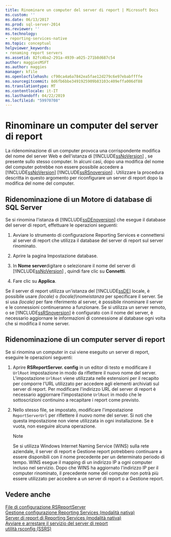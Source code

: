 ```yaml
---
title: Rinominare un computer del server di report | Microsoft Docs
ms.custom: ''
ms.date: 06/13/2017
ms.prod: sql-server-2014
ms.reviewer: ''
ms.technology:
- reporting-services-native
ms.topic: conceptual
helpviewer_keywords:
- renaming report servers
ms.assetid: 82fc4ba2-291a-4939-a025-271b8d687c54
author: maggiesMSFT
ms.author: maggies
manager: kfile
ms.openlocfilehash: cf90ca4a6a7842ea5fae12d279c6e97ebabffffe
ms.sourcegitcommit: 8d6fb6bbe3491925909b83103c409effa006df88
ms.translationtype: MT
ms.contentlocale: it-IT
ms.lasthandoff: 04/22/2019
ms.locfileid: "59970708"
---
```

# <a name="rename-a-report-server-computer"></a>Rinominare un computer del server di report
  La ridenominazione di un computer provoca una corrispondente modifica del nome del server Web e dell'istanza di [!INCLUDE[ssNoVersion](../../includes/ssnoversion-md.md)] , se presente sullo stesso computer. In alcuni casi, dopo una modifica del nome del computer potrebbe non essere possibile accedere a [!INCLUDE[ssNoVersion](../../includes/ssnoversion-md.md)] [!INCLUDE[ssRSnoversion](../../includes/ssrsnoversion-md.md)] . Utilizzare la procedura descritta in questo argomento per riconfigurare un server di report dopo la modifica del nome del computer.  
  
## <a name="renaming-a-sql-server-database-engine"></a>Ridenominazione di un Motore di database di SQL Server  
 Se si rinomina l'istanza di [!INCLUDE[ssDEnoversion](../../includes/ssdenoversion-md.md)] che esegue il database del server di report, effettuare le operazioni seguenti:  
  
1.  Avviare lo strumento di configurazione Reporting Services e connettersi al server di report che utilizza il database del server di report sul server rinominato.  
  
2.  Aprire la pagina Impostazione database.  
  
3.  In **Nome server**digitare o selezionare il nome del server di [!INCLUDE[ssNoVersion](../../includes/ssnoversion-md.md)] , quindi fare clic su **Connetti**.  
  
4.  Fare clic su **Applica**.  
  
 Se il server di report utilizza un'istanza del [!INCLUDE[ssDE](../../includes/ssde-md.md)] locale, è possibile usare *(locale)* o *(locale)\nomeistanza* per specificare il server. Se si usa *(locale)* per fare riferimento al server, è possibile rinominare il server e le connessioni continueranno a funzionare. Se si utilizza un server remoto, o se [!INCLUDE[ssRSnoversion](../../includes/ssrsnoversion-md.md)] è configurato con il nome del server, è necessario aggiornare le informazioni di connessione al database ogni volta che si modifica il nome server.  
  
## <a name="renaming-a-report-server-computer"></a>Ridenominazione di un computer server di report  
 Se si rinomina un computer in cui viene eseguito un server di report, eseguire le operazioni seguenti:  
  
1.  Aprire **RSReportServer. config** in un editor di testo e modificare il `UrlRoot` impostazione in modo da riflettere il nuovo nome del server. L'impostazione `UrlRoot` viene utilizzata nelle estensioni per il recapito per comporre l'URL utilizzato per accedere agli elementi archiviati sul server di report. Per modificare l'indirizzo URL del server di report è necessario aggiornare l'impostazione `UrlRoot` in modo che le sottoscrizioni continuino a recapitare i report come previsto.  
  
2.  Nello stesso file, se impostato, modificare l'impostazione `ReportServerUrl` per riflettere il nuovo nome del server. Si noti che questa impostazione non viene utilizzata in ogni installazione. Se è vuota, non eseguire alcuna operazione.  
  
    > [!NOTE]  
    >  Se si utilizza Windows Internet Naming Service (WINS) sulla rete aziendale, il server di report e Gestione report potrebbero continuare a essere disponibili con il nome precedente per un determinato periodo di tempo. WINS esegue il mapping di un indirizzo IP a ogni computer incluso nel servizio. Dopo che WINS ha aggiornato l'indirizzo IP per il computer rinominato, il precedente nome del computer non potrà più essere utilizzato per accedere a un server di report o a Gestione report.  
  
## <a name="see-also"></a>Vedere anche  
 [File di configurazione RSReportServer](rsreportserver-config-configuration-file.md)   
 [Gestione configurazione Reporting Services &#40;modalità nativa&#41;](../../sql-server/install/reporting-services-configuration-manager-native-mode.md)   
 [Server di report di Reporting Services &#40;modalità nativa&#41;](reporting-services-report-server-native-mode.md)   
 [Avviare e arrestare il servizio del server di report](start-and-stop-the-report-server-service.md)   
 [utilità rsconfig &#40;SSRS&#41;](../tools/rsconfig-utility-ssrs.md)  
  
  
